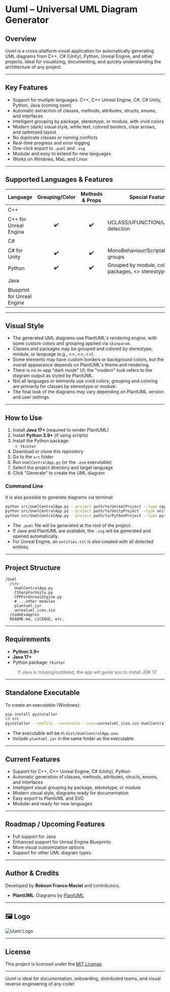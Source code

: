 # Uuml – Universal UML Diagram Generator

## Overview

Uuml is a cross-platform visual application for automatically generating UML diagrams from C++, C# (Unity), Python, Unreal Engine, and other projects. Ideal for visualizing, documenting, and quickly understanding the architecture of any project.

---

## Key Features

- Support for multiple languages: C++, C++ Unreal Engine, C#, C# Unity, Python, Java (coming soon)
- Automatic extraction of classes, methods, attributes, structs, enums, and interfaces
- Intelligent grouping by package, stereotype, or module, with vivid colors
- Modern (dark) visual style, white text, colored borders, clear arrows, and optimized layout
- No duplicate classes or naming conflicts
- Real-time progress and error logging
- One-click export to `.puml` and `.svg`
- Modular and easy to extend for new languages
- Works on Windows, Mac, and Linux

---

## Supported Languages & Features

| Language                     | Grouping/Color | Methods & Props | Special Features                                | Planned/Future |
|------------------------------|:--------------:|:---------------:|------------------------------------------------|:--------------:|
| C++                          |                |                 |                                                |       ✔️       |
| C++ for Unreal Engine        |      ✔️        |       ✔️        | UCLASS/UFUNCTION/UPROPERTY detection           |                |
| C#                           |                |                 |                                                |       ✔️       |
| C# for Unity                 |      ✔️        |       ✔️        | MonoBehaviour/ScriptableObject groups          |                |
| Python                       |      ✔️        |       ✔️        | Grouped by module, colored packages, <<PythonClass>> stereotype |                |
| Java                         |                |                 |                                                |       ✔️       |
| Blueprint for Unreal Engine  |                |                 |                                                |       ✔️       |

---

## Visual Style

- The generated UML diagrams use PlantUML's rendering engine, with some custom colors and grouping applied via `skinparam`.
- Classes and packages may be grouped and colored by stereotype, module, or language (e.g., <<PythonClass>>, <<CppModule>>, <<MonoBehaviour>>).
- Some elements may have custom borders or background colors, but the overall appearance depends on PlantUML's theme and rendering.
- There is no in-app "dark mode" UI; the "modern" look refers to the diagram output as styled by PlantUML.
- Not all languages or elements use vivid colors; grouping and coloring are primarily for classes by stereotype or module.
- The final look of the diagrams may vary depending on PlantUML version and user settings.

---

## How to Use

1. Install **Java 17+** (required to render PlantUML)
2. Install **Python 3.9+** (if using scripts)
3. Install the Python package:
   - `tkinter`
4. Download or clone this repository
5. Go to the `src` folder
6. Run `UumlCentralApp.py` (or the `.exe` executable)
7. Select the project directory and target language
8. Click "Generate" to create the UML diagram

### Command Line

It is also possible to generate diagrams via terminal:

```bash
python src/UumlCentralApp.py --project path/to/UnrealProject --type cpp4ue
python src/UumlCentralApp.py --project path/to/UnityProject --type unity
python src/UumlCentralApp.py --project path/to/PythonProject --type python
```

- The `.puml` file will be generated at the root of the project.
- If Java and PlantUML are available, the `.svg` will be generated and opened automatically.
- For Unreal Engine, an `entities.txt` is also created with all detected entities.

---

## Project Structure

```
/Uuml
  /src
    UumlCentralApp.py
    CSharpForUnity.py
    CPPForUnrealEngine.py
    # ...other modules
    plantuml.jar
    unrealuml_icon.ico
  /CodeExamples
  README.md, LICENSE, etc.
```

---

## Requirements

- **Python 3.9+**
- **Java 17+**
- Python package: `tkinter`

> If Java is missing/outdated, the app will guide you to install JDK 17.

---

## Standalone Executable

To create an executable (Windows):

```bash
pip install pyinstaller
cd src
pyinstaller --onefile --noconsole --icon=unrealuml_icon.ico UumlCentralApp.py
```
- The executable will be in `dist/UumlCentralApp.exe`.
- Include `plantuml.jar` in the same folder as the executable.

---

## Current Features

- Support for C++, C++ Unreal Engine, C# (Unity), Python
- Automatic generation of classes, methods, attributes, structs, enums, and interfaces
- Intelligent visual grouping by package, stereotype, or module
- Modern visual style, diagrams ready for documentation
- Easy export to PlantUML and SVG
- Modular and ready for new languages

---

## Roadmap / Upcoming Features

- Full support for Java
- Enhanced support for Unreal Engine Blueprints
- More visual customization options
- Support for other UML diagram types

---

## Author & Credits

Developed by **Robson Franco Maciel** and contributors.

- **PlantUML**: Diagrams by [PlantUML](https://plantuml.com/)

---

## 🖼️ Logo

![Uuml Logo](images/logo.png)

---

## License

This project is licensed under the [MIT License](LICENSE).

---

Uuml is ideal for documentation, onboarding, distributed teams, and visual reverse engineering of any code!
